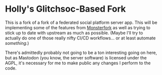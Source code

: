 #  Holly's Glitchsoc-Based Fork  #

This is a fork of a fork of a federated social platform server app. This will be implementing some of the features from [Monsterfork](https://monsterware.dev/monsterpit/mastodon) as well as trying to stick up to date with upstream as much as possible. (Maybe I'll try to actually do one of those really nifty CI/CD workflows... or at least automate *something*.)

There's admittedly probably not going to be a ton interesting going on here, but as Mastodon (you know, the server software) is licensed under the AGPL, it's necessary for me to make public any changes I perform to the code.
